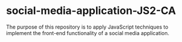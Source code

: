 # social-media-application-JS2-CA
The purpose of this repository is to apply JavaScript techniques to implement the front-end functionality of a social media application.
